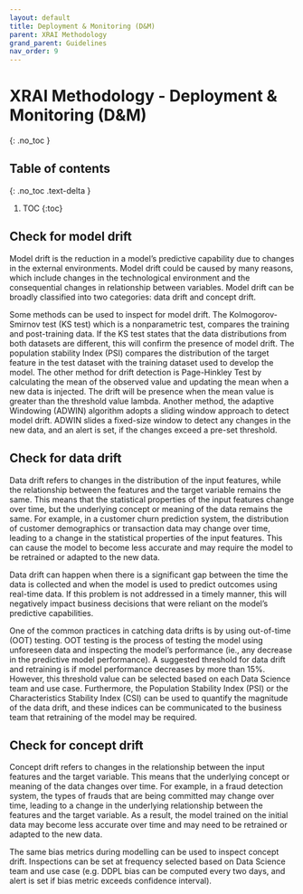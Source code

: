 ```yaml
---
layout: default
title: Deployment & Monitoring (D&M)
parent: XRAI Methodology
grand_parent: Guidelines
nav_order: 9
---
```


# XRAI Methodology - Deployment & Monitoring (D&M)
{: .no_toc }

## Table of contents
{: .no_toc .text-delta }

1. TOC
{:toc}

## Check for model drift  
Model drift is the reduction in a model’s predictive capability due to changes in the external environments. Model drift could be caused by many reasons, which include changes in the technological environment and the consequential changes in relationship between variables. Model drift can be broadly classified into two categories: data drift and concept drift.  

Some methods can be used to inspect for model drift. The Kolmogorov-Smirnov test (KS test) which is a nonparametric test, compares the training and post-training data. If the KS test states that the data distributions from both datasets are different, this will confirm the presence of model drift. The population stability Index (PSI) compares the distribution of the target feature in the test dataset with the training dataset used to develop the model. The other method for drift detection is Page-Hinkley Test by calculating the mean of the observed value and updating the mean when a new data is injected. The drift will be presence when the mean value is greater than the threshold value lambda. Another method, the adaptive Windowing (ADWIN) algorithm adopts a sliding window approach to detect model drift. ADWIN slides a fixed-size window to detect any changes in the new data, and an alert is set, if the changes exceed a pre-set threshold. 

## Check for data drift 
Data drift refers to changes in the distribution of the input features, while the relationship between the features and the target variable remains the same. This means that the statistical properties of the input features change over time, but the underlying concept or meaning of the data remains the same. For example, in a customer churn prediction system, the distribution of customer demographics or transaction data may change over time, leading to a change in the statistical properties of the input features. This can cause the model to become less accurate and may require the model to be retrained or adapted to the new data.  

Data drift can happen when there is a significant gap between the time the data is collected and when the model is used to predict outcomes using real-time data. If this problem is not addressed in a timely manner, this will negatively impact business decisions that were reliant on the model’s predictive capabilities. 

One of the common practices in catching data drifts is by using out-of-time (OOT) testing. OOT testing is the process of testing the model using unforeseen data and inspecting the model’s performance (ie., any decrease in the predictive model performance). A suggested threshold for data drift and retraining is if model performance decreases by more than 15%. However, this threshold value can be selected based on each Data Science team and use case. Furthermore, the Population Stability Index (PSI) or the Characteristics Stability Index (CSI) can be used to quantify the magnitude of the data drift, and these indices can be communicated to the business team that retraining of the model may be required. 

## Check for concept drift  
Concept drift refers to changes in the relationship between the input features and the target variable. This means that the underlying concept or meaning of the data changes over time. For example, in a fraud detection system, the types of frauds that are being committed may change over time, leading to a change in the underlying relationship between the features and the target variable. As a result, the model trained on the initial data may become less accurate over time and may need to be retrained or adapted to the new data.  

The same bias metrics during modelling can be used to inspect concept drift. Inspections can be set at frequency selected based on Data Science team and use case (e.g. DDPL bias can be computed every two days, and alert is set if bias metric exceeds confidence interval). 